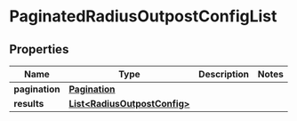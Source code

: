 

# PaginatedRadiusOutpostConfigList


## Properties

| Name | Type | Description | Notes |
|------------ | ------------- | ------------- | -------------|
|**pagination** | [**Pagination**](Pagination.md) |  |  |
|**results** | [**List&lt;RadiusOutpostConfig&gt;**](RadiusOutpostConfig.md) |  |  |



